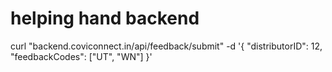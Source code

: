 # helping hand backend
curl "backend.coviconnect.in/api/feedback/submit" -d '{ "distributorID": 12, "feedbackCodes": ["UT", "WN"] }'
